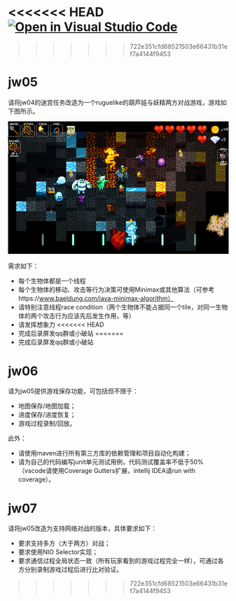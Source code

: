 <<<<<<< HEAD
[![Open in Visual Studio Code](https://classroom.github.com/assets/open-in-vscode-f059dc9a6f8d3a56e377f745f24479a46679e63a5d9fe6f495e02850cd0d8118.svg)](https://classroom.github.com/online_ide?assignment_repo_id=6372498&assignment_repo_type=AssignmentRepo)
=======
>>>>>>> 722e351cfd68521503e66431b31ef7a4144f9453
# jw05

请将jw04的迷宫任务改造为一个ruguelike的葫芦娃与妖精两方对战游戏，游戏如下图所示。

![](image-11.jpeg)

需求如下：

- 每个生物体都是一个线程
- 每个生物体的移动、攻击等行为决策可使用Minimax或其他算法（可参考https://www.baeldung.com/java-minimax-algorithm）
- 请特别注意线程race condition（两个生物体不能占据同一个tile，对同一生物体的两个攻击行为应该先后发生作用，等）
- 请发挥想象力
<<<<<<< HEAD
- 完成后录屏发qq群或小破站
=======
- 完成后录屏发qq群或小破站


# jw06

请为jw05提供游戏保存功能，可包括但不限于：
- 地图保存/地图加载；
- 进度保存/进度恢复；
- 游戏过程录制/回放。

此外：
- 请使用maven进行所有第三方库的依赖管理和项目自动化构建；
- 请为自己的代码编写junit单元测试用例，代码测试覆盖率不低于50%（vscode请使用Coverage Gutters扩展，intellij IDEA请run with coverage）。


# jw07

请将jw05改造为支持网络对战的版本，具体要求如下：
- 要求支持多方（大于两方）对战；
- 要求使用NIO Selector实现；
- 要求通信过程全局状态一致（所有玩家看到的游戏过程完全一样），可通过各方分别录制游戏过程后进行比对验证。

>>>>>>> 722e351cfd68521503e66431b31ef7a4144f9453
